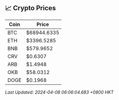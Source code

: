 ## 📈 Crypto Prices

| Coin | Price |
| ---- | ----- |
| BTC | $68944.6335 |
| ETH | $3396.5285 |
| BNB | $579.9652 |
| CRV | $0.6307 |
| ARB | $1.4948 |
| OKB | $58.0312 |
| DOGE | $0.1968 |

_Last Updated: 2024-04-08 06:06:04.683 +0800 HKT_